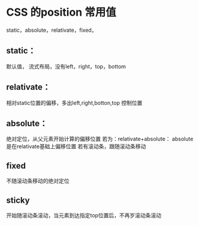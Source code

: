 # CSS 的position 常用值 
static，absolute，relativate，fixed，
## static：
 默认值， 流式布局，没有left，right，top，bottom
## relativate：
相对static位置的偏移，多出left,right,botton,top 控制位置
## absolute：
绝对定位，从父元素开始计算的偏移位置
若为：relativate+absolute：
absolute是在relativate基础上偏移位置
若有滚动条，跟随滚动条移动
## fixed
不随滚动条移动的绝对定位
## sticky
开始随滚动条滚动，当元素到达指定top位置后，不再岁滚动条滚动